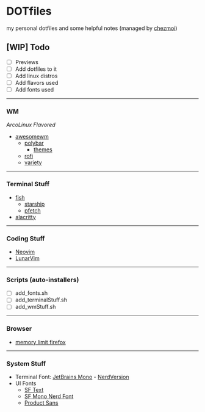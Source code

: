 # DOTfiles
my personal dotfiles and some helpful notes (managed by [chezmoi](https://chezmoi.io))

## [WIP] Todo
- [ ] Previews
- [ ] Add dotfiles to it
- [ ] Add linux distros
- [ ] Add flavors used
- [ ] Add fonts used
___
### WM 
*ArcoLinux Flavored*
- [awesomewm](https://github.com/awesomeWM/awesome)
  - [polybar](https://github.com/polybar/polybar)
    - [themes](https://github.com/adi1090x/polybar-themes)
  - [rofi](https://github.com/davatorium/rofi)
  - [variety](https://github.com/varietywalls/variety)
___
### Terminal Stuff
- [fish](https://fishshell.com/)
  - [starship](https://github.com/starship/starship)
  - [pfetch](https://github.com/dylanaraps/pfetch)
- [alacritty](https://github.com/alacritty/alacritty)
___
### Coding Stuff
- [Neovim](https://github.com/neovim/neovim)
- [LunarVim](https://github.com/LunarVim/LunarVim)
___
### Scripts (auto-installers)
- [ ] add_fonts.sh
- [ ] add_terminalStuff.sh
- [ ] add_wmStuff.sh

___
### Browser
- [memory limit firefox](https://wiki.archlinux.org/title/Firefox#Memory_limit)
___
### System Stuff 
- Terminal Font: [JetBrains Mono](https://www.programmingfonts.org/#jetbrainsmono) - [NerdVersion](https://www.nerdfonts.com/font-downloads)
- UI Fonts
	- [SF Text](https://github.com/rxyhn/dotfiles/tree/main/misc/fonts/San-Francisco-Pro-Fonts)
	- [SF Mono Nerd Font](https://github.com/epk/SF-Mono-Nerd-Font)
	- [Product Sans](https://fonts.google.com/specimen/PT+Sans)